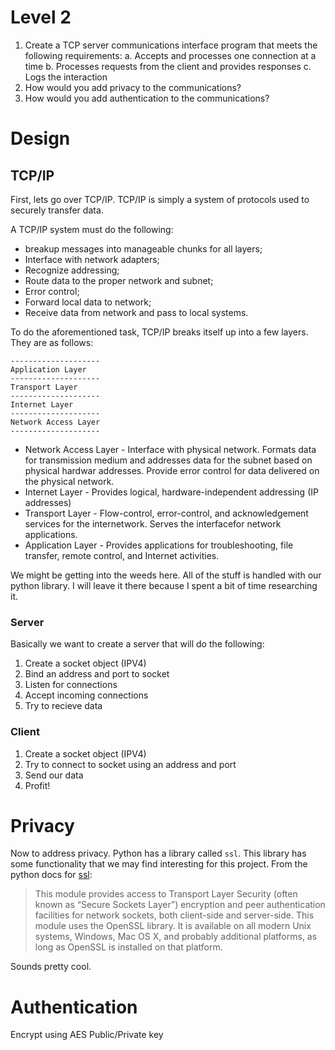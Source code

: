 # Level 2
1. Create a TCP server communications interface program that meets the following requirements:
    a. Accepts and processes one connection at a time
    b. Processes requests from the client and provides responses
    c. Logs the interaction
2. How would you add privacy to the communications?
3. How would you add authentication to the communications?

# Design
## TCP/IP
First, lets go over TCP/IP. TCP/IP is simply a system of protocols used to securely transfer data.

A TCP/IP system must do the following:

* breakup messages into manageable chunks for all layers;
* Interface with network adapters;
* Recognize addressing;
* Route data to the proper network and subnet;
* Error control;
* Forward local data to network;
* Receive data from network and pass to local systems.

To do the aforementioned task, TCP/IP breaks itself up into a few layers. They are as follows:
```
--------------------
Application Layer
--------------------
Transport Layer
--------------------
Internet Layer
--------------------
Network Access Layer
--------------------
```

* Network Access Layer - Interface with physical network. Formats data for transmission medium and addresses data for the subnet based on physical hardwar addresses. Provide error control for data delivered on the physical network.
* Internet Layer - Provides logical, hardware-independent addressing (IP addresses)
* Transport Layer - Flow-control, error-control, and acknowledgement services for the internetwork. Serves the interfacefor network applications.
* Application Layer - Provides applications for troubleshooting, file transfer, remote control, and Internet activities.

We might be getting into the weeds here. All of the stuff is handled with our python library. I 
will leave it there because I spent a bit of time researching it. 

### Server
Basically we want to create a server that will do the following:
1. Create a socket object (IPV4)
1. Bind an address and port to socket
1. Listen for connections
1. Accept incoming connections
1. Try to recieve data

### Client
1. Create a socket object (IPV4)
1. Try to connect to socket using an address and port
1. Send our data
1. Profit!

# Privacy
Now to address privacy. Python has a library called `ssl`. This library has some functionality 
that we may find interesting for this project. From the python docs for [ssl](https://docs.python.org/3/library/ssl.html):
> This module provides access to Transport Layer Security (often known as “Secure Sockets Layer”) 
> encryption and peer authentication facilities for network sockets, both client-side and 
> server-side. This module uses the OpenSSL library. It is available on all modern Unix systems, 
> Windows, Mac OS X, and probably additional platforms, as long as OpenSSL is installed on that 
> platform.

Sounds pretty cool.

# Authentication
Encrypt using AES
Public/Private key


